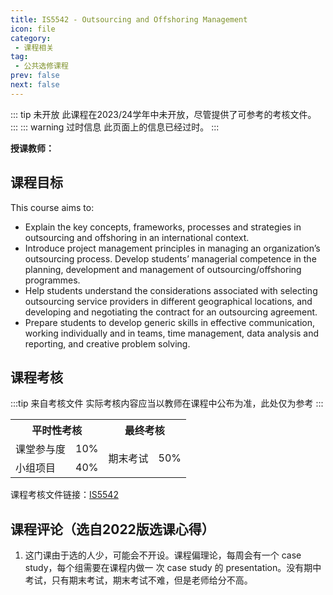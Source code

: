 ```yaml
---
title: IS5542 - Outsourcing and Offshoring Management
icon: file
category:
 - 课程相关
tag:
 - 公共选修课程
prev: false
next: false
---
```

::: tip 未开放
此课程在2023/24学年中未开放，尽管提供了可参考的考核文件。
:::
::: warning 过时信息
此页面上的信息已经过时。
:::

**授课教师：**

<VPBanner
  title =  "Ms. BANDYOPADHYAY R.(RUPA)"
  content = "Instructor II"
  logo = "https://www.cb.cityu.edu.hk/portfolio/photos/xrbandyop.jpg.pagespeed.ic.ARuoO2QMJk.webp"
  :actions = '[  
        {
            text: "详细信息",
            link: "https://www.cb.cityu.edu.hk/People-and-Research/People/People-Details?eid=rbandyop"
        },
    ]'
/>


## 课程目标

This course aims to:

- Explain the key concepts, frameworks, processes and strategies in outsourcing and offshoring in an international context.
- Introduce project management principles in managing an organization’s outsourcing process.
Develop students’ managerial competence in the planning, development and management of outsourcing/offshoring programmes.
- Help students understand the considerations associated with selecting outsourcing service providers in different geographical locations, and developing and negotiating the contract for an outsourcing agreement.
- Prepare students to develop generic skills in effective communication, working individually and in teams, time management, data analysis and reporting, and creative problem solving.

## 课程考核

:::tip 来自考核文件
实际考核内容应当以教师在课程中公布为准，此处仅为参考
:::

<table>
    <tr>
        <th colspan=2>
            平时性考核
        </th>
        <th colspan=2>
            最终考核
        </th>
    </tr>
    <tr>
        <td>
            课堂参与度
        </td>
        <td>
            10%
        </td>
        <td rowspan=2>
            期末考试
        </td>
        <td rowspan=2>
            50%
        </td>
    </tr>
    <tr>
        <td>
            小组项目
        </td>
        <td>
            40%
        </td>
    </tr>
</table>

课程考核文件链接：[IS5542](https://www.cityu.edu.hk/pg/202324/course/IS5542.pdf)

## 课程评论（选自2022版选课心得）

1. 这门课由于选的人少，可能会不开设。课程偏理论，每周会有一个 case study，每个组需要在课程内做一 次 case study 的 presentation。没有期中考试，只有期末考试，期末考试不难，但是老师给分不高。
